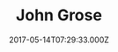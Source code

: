 ---
date: 2017-05-14T07:29:33.000Z
title: John Grose
latitude: 52.028005084331454
longitude: 1.209579580569692
url: http://www.jeep.co.uk
category: checkin
---